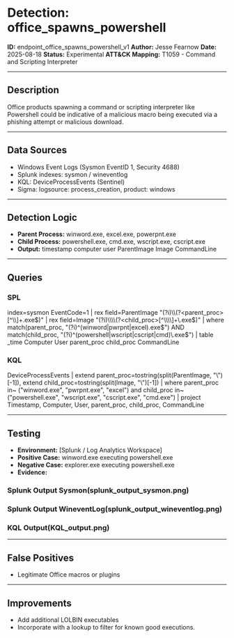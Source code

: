 # Detection: office_spawns_powershell

**ID:** endpoint_office_spawns_powershell_v1
**Author:** Jesse Fearnow
**Date:** 2025-08-18
**Status:** Experimental
**ATT&CK Mapping:** T1059 - Command and Scripting Interpreter

---

## Description
Office products spawning a command or scripting interpreter like Powershell could be indicative of a malicious macro being executed via a phishing attempt or malicious download.

---

## Data Sources
- Windows Event Logs (Sysmon EventID 1, Security 4688)
- Splunk indexes: sysmon / wineventlog
- KQL: DeviceProcessEvents (Sentinel)
- Sigma: logsource: process_creation, product: windows

---

## Detection Logic
- **Parent Process:** winword.exe, excel.exe, powerpnt.exe
- **Child Process:** powershell.exe, cmd.exe, wscript.exe, cscript.exe 
- **Output:** timestamp computer user ParentImage Image CommandLine 

---

## Queries

### SPL
index=sysmon EventCode=1
| rex field=ParentImage "(?i)\\\\(?<parent_proc>[^\\\\]+\.exe$)"
| rex field=Image "(?i)\\\\(?<child_proc>[^\\\\]+\.exe$)"
| where match(parent_proc, "(?i)^(winword|pwrpnt|excel)\.exe$") AND match(child_proc, "(?i)^(powershell|wscript|cscript|cmd)\.exe$")
| table _time Computer User parent_proc child_proc CommandLine

### KQL
DeviceProcessEvents
| extend parent_proc=tostring(split(ParentImage, "\\")[-1]), extend child_proc=tostring(split(Image, "\\")[-1])
| where parent_proc in~ ("winword.exe", "pwrpnt.exe", "excel") and child_proc in~ ("powershell.exe", "wscript.exe", "cscript.exe", "cmd.exe")
| project Timestamp, Computer, User, parent_proc, child_proc, CommandLine

---

## Testing
- **Environment:** [Splunk / Log Analytics Workspace]
- **Positive Case:** winword.exe executing powershell.exe
- **Negative Case:** explorer.exe executing powershell.exe
- **Evidence:** 

### Splunk Output Sysmon(splunk_output_sysmon.png)
### Splunk Output WineventLog(splunk_output_wineventlog.png)
### KQL Output(KQL_output.png)

---

## False Positives
- Legitimate Office macros or plugins

---

## Improvements
- Add additional LOLBIN executables
- Incorporate with a lookup to filter for known good executions.